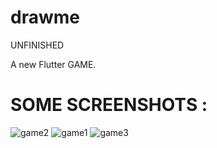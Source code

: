 # drawme
UNFINISHED

A new Flutter GAME.

# SOME SCREENSHOTS :

![game2](https://github.com/moyayo801/Skribbl-Game-App/assets/95226762/287af263-4f23-4ebc-940b-0e3e3cfd7688)
![game1](https://github.com/moyayo801/Skribbl-Game-App/assets/95226762/08857114-e75c-4603-b7e2-7a66971fb607)
![game3](https://github.com/moyayo801/Skribbl-Game-App/assets/95226762/23ac1659-4936-4462-9371-828ddcda1e5d)
